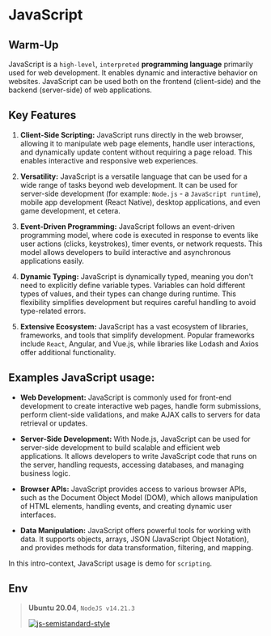 # JavaScript

## Warm-Up
JavaScript is a `high-level`, `interpreted` **programming language** primarily used for web development. It enables dynamic and interactive behavior on websites. JavaScript can be used both on the frontend (client-side) and the backend (server-side) of web applications.

## Key Features
1. **Client-Side Scripting:** JavaScript runs directly in the web browser, allowing it to manipulate web page elements, handle user interactions, and dynamically update content without requiring a page reload. This enables interactive and responsive web experiences.

2. **Versatility:** JavaScript is a versatile language that can be used for a wide range of tasks beyond web development. It can be used for server-side development (for example: `Node.js` - a `JavaScript runtime`), mobile app development (React Native), desktop applications, and even game development, et cetera.

3. **Event-Driven Programming:** JavaScript follows an event-driven programming model, where code is executed in response to events like user actions (clicks, keystrokes), timer events, or network requests. This model allows developers to build interactive and asynchronous applications easily.

4. **Dynamic Typing:** JavaScript is dynamically typed, meaning you don't need to explicitly define variable types. Variables can hold different types of values, and their types can change during runtime. This flexibility simplifies development but requires careful handling to avoid type-related errors.

5. **Extensive Ecosystem:** JavaScript has a vast ecosystem of libraries, frameworks, and tools that simplify development. Popular frameworks include `React`, Angular, and Vue.js, while libraries like Lodash and Axios offer additional functionality.


## Examples JavaScript usage:

- **Web Development:** JavaScript is commonly used for front-end development to create interactive web pages, handle form submissions, perform client-side validations, and make AJAX calls to servers for data retrieval or updates.

- **Server-Side Development:** With Node.js, JavaScript can be used for server-side development to build scalable and efficient web applications. It allows developers to write JavaScript code that runs on the server, handling requests, accessing databases, and managing business logic.

- **Browser APIs:** JavaScript provides access to various browser APIs, such as the Document Object Model (DOM), which allows manipulation of HTML elements, handling events, and creating dynamic user interfaces.

- **Data Manipulation:** JavaScript offers powerful tools for working with data. It supports objects, arrays, JSON (JavaScript Object Notation), and provides methods for data transformation, filtering, and mapping.

In this intro-context, JavaScript usage is demo for `scripting`.


## Env
> **Ubuntu 20.04**, `NodeJS v14.21.3`  
>  
> [![js-semistandard-style](https://raw.githubusercontent.com/standard/semistandard/master/badge.svg)](https://github.com/standard/semistandard)  
